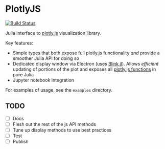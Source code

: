 # PlotlyJS

[![Build Status](https://travis-ci.org/spencerlyon2/Plotlyjs.jl.svg?branch=master)](https://travis-ci.org/spencerlyon2/PlotlyJS.jl)

Julia interface to [plotly.js](https://plot.ly/javascript) visualization library.

Key features:

- Simple types that both expose full plotly.js functionality _and_ provide a smoother Julia API for doing so
- Dedicated display window via Electron (uses [Blink.jl](https://github.com/JunoLab/Blink.jl)). Allows _efficient_ updating of portions of the plot and exposes all [plotly.js functions](https://plot.ly/javascript/plotlyjs-function-reference/) in pure Julia
- Jupyter notebook integration

For examples of usage, see the `examples` directory.

## TODO

- [ ] Docs
- [ ] Flesh out the rest of the js API methods
- [ ] Tune up display methods to use best practices
- [ ] Test
- [ ] Publish
